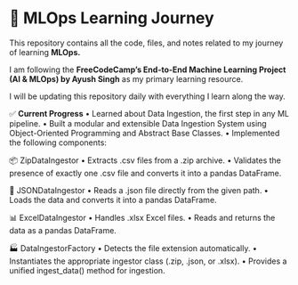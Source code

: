# 📁 MLOps Learning Journey

This repository contains all the code, files, and notes related to my journey of learning **MLOps.**

I am following the **FreeCodeCamp’s End-to-End Machine Learning Project (AI & MLOps) by Ayush Singh** as my primary learning resource.

I will be updating this repository daily with everything I learn along the way.


✅ **Current Progress**
	•	Learned about Data Ingestion, the first step in any ML pipeline.
	•	Built a modular and extensible Data Ingestion System using Object-Oriented Programming and Abstract Base Classes.
	•	Implemented the following components:

📦 ZipDataIngestor
	•	Extracts .csv files from a .zip archive.
	•	Validates the presence of exactly one .csv file and converts it into a pandas DataFrame.

🧾 JSONDataIngestor
	•	Reads a .json file directly from the given path.
	•	Loads the data and converts it into a pandas DataFrame.

📊 ExcelDataIngestor
	•	Handles .xlsx Excel files.
	•	Reads and returns the data as a pandas DataFrame.

🏭 DataIngestorFactory
	•	Detects the file extension automatically.
	•	Instantiates the appropriate ingestor class (.zip, .json, or .xlsx).
	•	Provides a unified ingest_data() method for ingestion.
